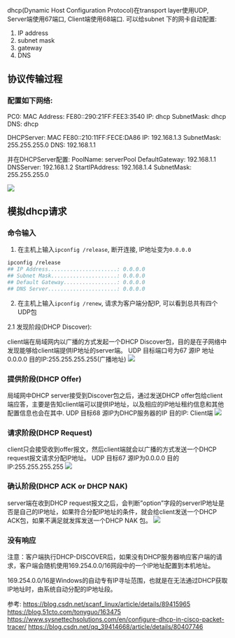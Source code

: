 dhcp(Dynamic Host Configuration Protocol)在transport layer使用UDP, Server端使用67端口, Client端使用68端口. 可以给subnet 下的网卡自动配置:
1. IP address
2. subnet mask
3. gateway
4. DNS

## 协议传输过程


### 配置如下网络:
PC0:
    MAC Address: FE80::290:21FF:FEE3:3540
    IP: dhcp
    SubnetMask: dhcp
    DNS: dhcp

DHCPServer:
    MAC FE80::210:11FF:FECE:DA86
    IP: 192.168.1.3
    SubnetMask: 255.255.255.0
    DNS: 192.168.1.1

并在DHCPServer配置:
    PoolName: serverPool
    DefaultGateway: 192.168.1.1
    DNSServer: 192.168.1.2
    StartIPAddress: 192.168.1.4
    SubnetMask: 255.255.255.0

![](./network_dhcp/1.png)


## 模拟dhcp请求
### 命令输入
1. 在主机上输入`ipconfig /release`, 断开连接, IP地址变为`0.0.0.0`

```sh
ipconfig /release
## IP Address......................: 0.0.0.0
## Subnet Mask.....................: 0.0.0.0
## Default Gateway.................: 0.0.0.0
## DNS Server......................: 0.0.0.0
```
2. 在主机上输入`ipconfig /renew`, 请求为客户端分配IP, 可以看到总共有四个UDP包

2.1 发现阶段(DHCP Discover):

client端在局域网内以广播的方式发起一个DHCP Discover包，目的是在子网络中发现能够给client端提供IP地址的server端。
UDP 目标端口号为67    源IP 地址0.0.0.0    目的IP:255.255.255.255(广播地址)
![](./network_dhcp/2.png)



### 提供阶段(DHCP Offer)
局域网中DHCP server接受到Discover包之后，通过发送DHCP offer包给client端应答，主要是告知client端可以提供IP地址，以及相应的IP地址租约信息和其他配置信息也会在其中.
UDP 目标68    源IP为DHCP服务器的IP   目的IP: Client端
![](./network_dhcp/3.png)


### 请求阶段(DHCP Request)
client只会接受收到offer报文，然后client端就会以广播的方式发送一个DHCP request报文请求分配IP地址。
UDP 目标67    源IP为0.0.0.0   目的IP:255.255.255.255
![](./network_dhcp/4.png)



### 确认阶段(DHCP ACK or DHCP NAK)
server端在收到DHCP request报文之后，会判断”option”字段的serverIP地址是否是自己的IP地址，如果符合分配IP地址的条件，就会给client发送一个DHCP ACK包，如果不满足就发挥发送一个DHCP NAK 包。
![](./network_dhcp/5.png)

### 没有响应
注意：客户端执行DHCP-DISCOVER后，如果没有DHCP服务器响应客户端的请求，客户端会随机使用169.254.0.0/16网段中的一个IP地址配置到本机地址。

169.254.0.0/16是Windows的自动专有IP寻址范围，也就是在无法通过DHCP获取IP地址时，由系统自动分配的IP地址段。


参考:
https://blog.csdn.net/scanf_linux/article/details/89415965
https://blog.51cto.com/tonyguo/163475
https://www.sysnettechsolutions.com/en/configure-dhcp-in-cisco-packet-tracer/
https://blog.csdn.net/qq_39414668/article/details/80407746
